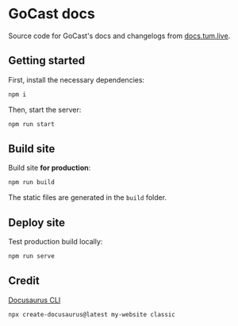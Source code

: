 # GoCast docs

Source code for GoCast's docs and changelogs from [docs.tum.live](https://docs.tum.live).

## Getting started

First, install the necessary dependencies:

```bash
npm i
```
Then, start the server:
```bash
npm run start
```

## Build site

Build site **for production**:

```bash
npm run build
```

The static files are generated in the `build` folder.

## Deploy site

Test production build locally:

```bash
npm run serve
```

## Credit

[Docusaurus CLI](https://docusaurus.io/docs/installation#scaffold-project-website)

```shell
npx create-docusaurus@latest my-website classic
```
